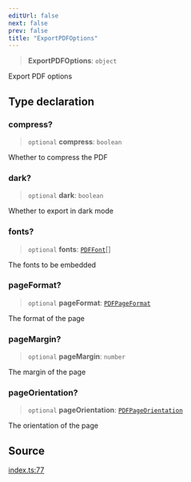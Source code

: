 ```yaml
---
editUrl: false
next: false
prev: false
title: "ExportPDFOptions"
---
```


> **ExportPDFOptions**: `object`

Export PDF options

## Type declaration

### compress?

> `optional` **compress**: `boolean`

Whether to compress the PDF

### dark?

> `optional` **dark**: `boolean`

Whether to export in dark mode

### fonts?

> `optional` **fonts**: [`PDFFont`](/api-pdf/type-aliases/pdffont/)[]

The fonts to be embedded

### pageFormat?

> `optional` **pageFormat**: [`PDFPageFormat`](/api-pdf/type-aliases/pdfpageformat/)

The format of the page

### pageMargin?

> `optional` **pageMargin**: `number`

The margin of the page

### pageOrientation?

> `optional` **pageOrientation**: [`PDFPageOrientation`](/api-pdf/type-aliases/pdfpageorientation/)

The orientation of the page

## Source

[index.ts:77](https://github.com/dgmjs/dgmjs/blob/main/packages/pdf/src/index.ts#L77)
